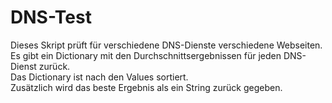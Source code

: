 # DNS-Test
Dieses Skript prüft für verschiedene DNS-Dienste verschiedene Webseiten.\
Es gibt ein Dictionary mit den Durchschnittsergebnissen für jeden DNS-Dienst zurück.\
Das Dictionary ist nach den Values sortiert.\
Zusätzlich wird das beste Ergebnis als ein String zurück gegeben.
